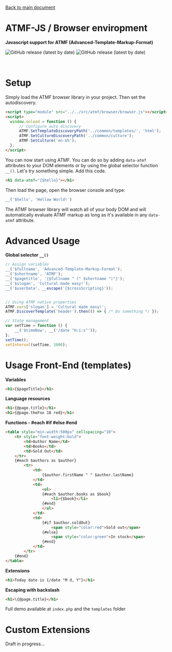 [Back to main document](https://github.com/skito/ATMF-JS)
# ATMF-JS / Browser enviropment

__Javascript support for ATMF (Advanced-Template-Markup-Format)__

![GitHub release (latest by date)](https://img.shields.io/badge/production-ready-green)
![GitHub release (latest by date)](https://img.shields.io/badge/coverage-100%25-green)

&nbsp;
 
# Setup
Simply load the ATMF browser library in your project. Then set the autodiscovery.
```html
<script type="module" src="../../src/atmf/browser/browser.js"></script>
<script>
  window.onload = function () {
      // Configure auto discovery
      ATMF.SetTemplateDiscoveryPath('../common/templates/', 'html');
      ATMF.SetCultureDiscoveryPath('../common/culture');
      ATMF.SetCulture('en-US');
  };
</script>
```
You can now start using ATMF. You can do so by adding ``data-atmf`` attributes to your DOM elements or by using the global selector function ``__()``. Let's try something simple. Add this code.

```html
<h1 data-atmf="{$hello}"></h1>
```

Then load the page, open the browser console and type:
```javascript
__('$hello', 'Hellow World!')
```

The ATMF browser library will watch all of your body DOM and will automatically evaluate ATMF markup as long as it's available in any ``data-atmf`` attribute.


# Advanced Usage
__Global selector ``__()``__

```javascript
// Assign variables
__('$fullname', 'Advanced-Template-Markup-Format');
__('$shortname', 'ATMF');
__('$pagetitle', '{$fullname " (" $shortname ")"}');
__('$slogan', 'Cultural made easy!');
__('$userData', __escape('{$crossScripting}'));


// Using ATMF native properties
ATMF.vars['slogan'] = 'Cultural made easy!';
ATMF.DiscoverTemplate('header').then(() => { /* Do something */ });

// State management
var setTime = function () {
    __('$timeNow', __('/date "H:i:s"'));
};
setTime();
setInterval(setTime, 1000);
```

# Usage Front-End (templates)
__Variables__
```html
<h1>{$pageTitle}</h1>
```

__Language resources__
```html
<h1>{@page.title}</h1>
<h1>{@page.theFox 10 red}</h1>
```

__Functions - #each #if #else #end__
```html
<table style="min-width:500px" cellspacing="10">
    <tr style="font-weight:bold">
        <td>Author Name</td>
        <td>Books</td>
        <td>Sold Out</td>
    </tr>
    {#each $authors as $author}
        <tr>
            <td>
                {$author.firstName " " $author.lastName}
            </td>
            <td>
                <ul>
                {#each $author.books as $book}
                    <li>{$book}</li>
                {#end}
                </ul>
            </td>
            <td>
                {#if $author.soldOut}
                    <span style="color:red">Sold out</span>
                {#else}
                    <span style="color:green">In stock</span>
                {#end}
            </td>
        </tr>
    {#end}
</table>
```

__Extensions__
```html
<h1>Today date is {/date "M d, Y"}</h1>
```

__Escaping with backslash__
```html
<h1>\{@page.title}</h1>
```

Full demo available at ``index.php`` and the ``templates`` folder

# Custom Extensions
Draft in progress...
